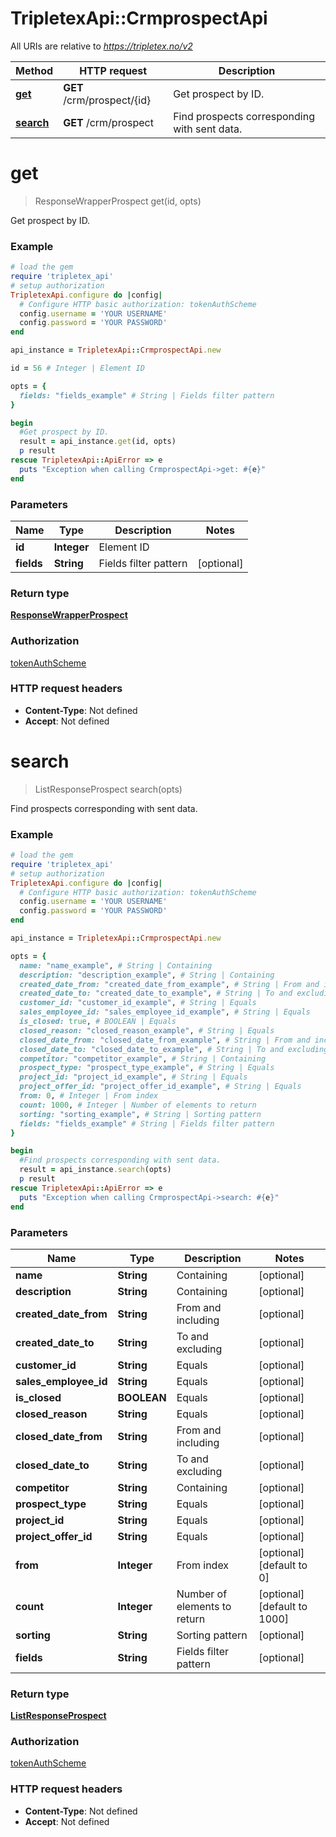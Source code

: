 # TripletexApi::CrmprospectApi

All URIs are relative to *https://tripletex.no/v2*

Method | HTTP request | Description
------------- | ------------- | -------------
[**get**](CrmprospectApi.md#get) | **GET** /crm/prospect/{id} | Get prospect by ID.
[**search**](CrmprospectApi.md#search) | **GET** /crm/prospect | Find prospects corresponding with sent data.


# **get**
> ResponseWrapperProspect get(id, opts)

Get prospect by ID.



### Example
```ruby
# load the gem
require 'tripletex_api'
# setup authorization
TripletexApi.configure do |config|
  # Configure HTTP basic authorization: tokenAuthScheme
  config.username = 'YOUR USERNAME'
  config.password = 'YOUR PASSWORD'
end

api_instance = TripletexApi::CrmprospectApi.new

id = 56 # Integer | Element ID

opts = { 
  fields: "fields_example" # String | Fields filter pattern
}

begin
  #Get prospect by ID.
  result = api_instance.get(id, opts)
  p result
rescue TripletexApi::ApiError => e
  puts "Exception when calling CrmprospectApi->get: #{e}"
end
```

### Parameters

Name | Type | Description  | Notes
------------- | ------------- | ------------- | -------------
 **id** | **Integer**| Element ID | 
 **fields** | **String**| Fields filter pattern | [optional] 

### Return type

[**ResponseWrapperProspect**](ResponseWrapperProspect.md)

### Authorization

[tokenAuthScheme](../README.md#tokenAuthScheme)

### HTTP request headers

 - **Content-Type**: Not defined
 - **Accept**: Not defined



# **search**
> ListResponseProspect search(opts)

Find prospects corresponding with sent data.



### Example
```ruby
# load the gem
require 'tripletex_api'
# setup authorization
TripletexApi.configure do |config|
  # Configure HTTP basic authorization: tokenAuthScheme
  config.username = 'YOUR USERNAME'
  config.password = 'YOUR PASSWORD'
end

api_instance = TripletexApi::CrmprospectApi.new

opts = { 
  name: "name_example", # String | Containing
  description: "description_example", # String | Containing
  created_date_from: "created_date_from_example", # String | From and including
  created_date_to: "created_date_to_example", # String | To and excluding
  customer_id: "customer_id_example", # String | Equals
  sales_employee_id: "sales_employee_id_example", # String | Equals
  is_closed: true, # BOOLEAN | Equals
  closed_reason: "closed_reason_example", # String | Equals
  closed_date_from: "closed_date_from_example", # String | From and including
  closed_date_to: "closed_date_to_example", # String | To and excluding
  competitor: "competitor_example", # String | Containing
  prospect_type: "prospect_type_example", # String | Equals
  project_id: "project_id_example", # String | Equals
  project_offer_id: "project_offer_id_example", # String | Equals
  from: 0, # Integer | From index
  count: 1000, # Integer | Number of elements to return
  sorting: "sorting_example", # String | Sorting pattern
  fields: "fields_example" # String | Fields filter pattern
}

begin
  #Find prospects corresponding with sent data.
  result = api_instance.search(opts)
  p result
rescue TripletexApi::ApiError => e
  puts "Exception when calling CrmprospectApi->search: #{e}"
end
```

### Parameters

Name | Type | Description  | Notes
------------- | ------------- | ------------- | -------------
 **name** | **String**| Containing | [optional] 
 **description** | **String**| Containing | [optional] 
 **created_date_from** | **String**| From and including | [optional] 
 **created_date_to** | **String**| To and excluding | [optional] 
 **customer_id** | **String**| Equals | [optional] 
 **sales_employee_id** | **String**| Equals | [optional] 
 **is_closed** | **BOOLEAN**| Equals | [optional] 
 **closed_reason** | **String**| Equals | [optional] 
 **closed_date_from** | **String**| From and including | [optional] 
 **closed_date_to** | **String**| To and excluding | [optional] 
 **competitor** | **String**| Containing | [optional] 
 **prospect_type** | **String**| Equals | [optional] 
 **project_id** | **String**| Equals | [optional] 
 **project_offer_id** | **String**| Equals | [optional] 
 **from** | **Integer**| From index | [optional] [default to 0]
 **count** | **Integer**| Number of elements to return | [optional] [default to 1000]
 **sorting** | **String**| Sorting pattern | [optional] 
 **fields** | **String**| Fields filter pattern | [optional] 

### Return type

[**ListResponseProspect**](ListResponseProspect.md)

### Authorization

[tokenAuthScheme](../README.md#tokenAuthScheme)

### HTTP request headers

 - **Content-Type**: Not defined
 - **Accept**: Not defined



